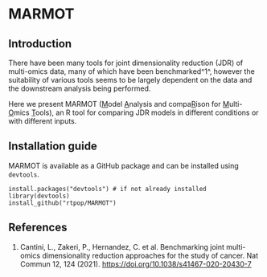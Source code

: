 # MARMOT

## Introduction

There have been many tools for joint dimensionality reduction (JDR) of multi-omics data, many of which have been benchmarked^1^, however the suitability of various tools seems to be largely dependent on the data and the downstream analysis being performed.

Here we present MARMOT (<u>M</u>odel <u>A</u>nalysis and compa<u>R</u>ison for <u>M</u>ulti-<u>O</u>mics <u>T</u>ools), an R tool for comparing JDR models in different conditions or with different inputs.

## Installation guide
MARMOT is available as a GitHub package and can be installed using `devtools`. 

```
install.packages("devtools") # if not already installed
library(devtools)
install_github("rtpop/MARMOT")
```

## References
1. Cantini, L., Zakeri, P., Hernandez, C. et al. Benchmarking joint multi-omics dimensionality reduction approaches for the study of cancer. Nat Commun 12, 124 (2021). https://doi.org/10.1038/s41467-020-20430-7
